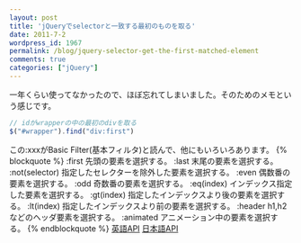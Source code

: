 ```yaml
---
layout: post
title: 'jQueryでselectorと一致する最初のものを取る'
date: 2011-7-2
wordpress_id: 1967
permalink: /blog/jquery-selector-get-the-first-matched-element
comments: true
categories: ["jQuery"]
---
```

一年くらい使ってなかったので、ほぼ忘れてしまいました。そのためのメモという感じです。

```javascript
// idがwrapperの中の最初のdivを取る
$("#wrapper").find("div:first")

```

この:xxxがBasic Filter(基本フィルタ)と読んで、他にもいろいろあります。
{% blockquote  %}
:first 先頭の要素を選択する。
:last 末尾の要素を選択する。
:not(selector) 指定したセレクターを除外した要素を選択する。
:even 偶数番の要素を選択する。
:odd 奇数番の要素を選択する。
:eq(index) インデックス指定した要素を選択する。
:gt(index) 指定したインデックスより後の要素を選択する。
:lt(index) 指定したインデックスより前の要素を選択する。
:header h1,h2などのヘッダ要素を選択する。
:animated アニメーション中の要素を選択する。
{% endblockquote %}
[英語API](http://api.jquery.com/category/selectors/basic-filter-selectors/)
[日本語API](http://semooh.jp/jquery/api/selectors/)

